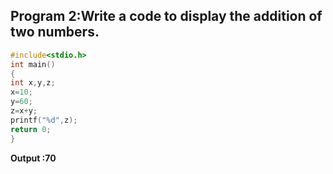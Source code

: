 ## Program 2:Write a code to display the addition of two numbers.
```C
#include<stdio.h>
int main()
{
int x,y,z;
x=10;
y=60;
z=x+y;
printf("%d",z);
return 0;
}
```
**Output :70**
